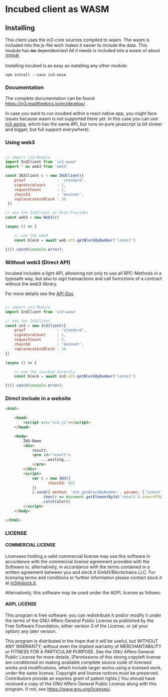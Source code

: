 # Incubed client as WASM

## Installing

This client uses the in3-core sources compiled to wasm. The wasm is included into the js-file wich makes it easier to include the data.
This module has **no** dependencies! All it needs is included inta a wasm of about 300kB.

Installing incubed is as easy as installing any other module:

```
npm install --save in3-wasm
```

### Documentation

The complete documentation can be found https://in3.readthedocs.io/en/develop/ .

In case you want to run incubed within a react native app, you might face issues because wasm is not supported there yet. In this case you can use [in3-asmjs](https://www.npmjs.com/package/in3-asmjs), which has the same API, but runs on pure javascript (a bit slower and bigger, but full support everywhere).


### Using web3

```js

// import in3-Module
import In3Client from 'in3-wasm'
import * as web3 from 'web3'

const IN3Client c = new IN3Client({
    proof              : 'standard',
    signatureCount     : 1,
    requestCount       : 2,
    chainId            : 'mainnet',
    replaceLatestBlock : 10
 })

// use the In3Client as Http-Provider
const web3 = new Web3(c)

(async () => {

    // use the web3
    const block = await web.eth.getBlockByNumber('latest')

})().catch(console.error);

```

### Without web3 (Direct API)


Incubed includes a light API, allowinng not only to use all RPC-Methods in a typesafe way, but also to sign transactions and call funnctions of a contract without the web3-library.

For more details see the [API-Doc](https://github.com/slockit/in3/blob/master/docs/api.md#type-api)

```js

// import in3-Module
import In3Client from 'in3-wasm'

// use the In3Client
const in3 = new In3Client({
    proof              : 'standard',
    signatureCount     : 1,
    requestCount       : 2,
    chainId            : 'mainnet',
    replaceLatestBlock : 10
})

(async () => {

    // use the incubed directly
    const block = await in3.eth.getBlockByNumber('latest')

})().catch(console.error);

```

### Direct include in a website

```html
<html>

    <head>
        <script src="in3.js"></script>
    </head>

    <body>
        IN3-Demo
        <div>
            result:
            <pre id="result">
                ...waiting...
            </pre>
        </div>
        <script>
            var c = new IN3({ 
                   chainId: 0x5 
            })
            c.send({ method: 'eth_getBlockByNumber', params: ['latest', false] })
                .then(r => document.getElementById('result').innerHTML = JSON.stringify(r, null, 2))
                .catch(alert)
        </script>
    </body>

</html>
```


### LICENSE

#### COMMERCIAL LICENSE 

Licensees holding a valid commercial license may use this software in accordance 
with the commercial license agreement provided with the Software or, alternatively, 
in accordance with the terms contained in a written agreement between you and 
slock.it GmbH/Blockchains LLC. For licensing terms and conditions or further 
information please contact slock.it at in3@slock.it.
	
Alternatively, this software may be used under the AGPL license as follows:
   
#### AGPL LICENSE 

This program is free software: you can redistribute it and/or modify it under the 
terms of the GNU Affero General Public License as published by the Free Software 
Foundation, either version 3 of the License, or (at your option) any later version.
 
This program is distributed in the hope that it will be useful, but WITHOUT ANY 
WARRANTY; without even the implied warranty of MERCHANTABILITY or FITNESS FOR A 
PARTICULAR PURPOSE. See the GNU Affero General Public License for more details.
[Permissions of this strong copyleft license are conditioned on making available 
complete source code of licensed works and modifications, which include larger 
works using a licensed work, under the same license. Copyright and license notices 
must be preserved. Contributors provide an express grant of patent rights.]
You should have received a copy of the GNU Affero General Public License along 
with this program. If not, see <https://www.gnu.org/licenses/>.